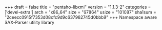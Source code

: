 +++
draft = false
title = "pentaho-libxml"
version = "1.1.3-2"
categories = ['devel-extra']
arch = "x86_64"
size = "67864"
usize = "101087"
sha1sum = "2ceecc0915f7353d08cfc9d9c637982745d0bbb9"
+++
Namespace aware SAX-Parser utility library